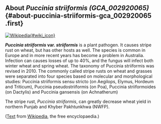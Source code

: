 About *Puccinia striiformis (GCA\_002920065)* {#about-puccinia-striiformis-gca_002920065 .first}
---------------------------------------------

[![Wikipedia](/img/wikipedia_logo_v2_en.png){#wiki_icon}](http://en.wikipedia.org/wiki/Puccinia_striiformis_var._striiformis)

***Puccinia striiformis* var. *striiformis*** is a plant pathogen. It
causes stripe rust on wheat, but has other hosts as well. The species is
common in Europe and in more recent years has become a problem in
Australia. Infection can causes losses of up to 40%, and the fungus will
infect both winter wheat and spring wheat. The taxonomy of Puccinia
striiformis was revised in 2010. The commonly called stripe rusts on
wheat and grasses were separated into four species based on molecular
and morphological studies: Puccinia striiformis sensu stricto (on
Aegilops, Elymus, Hordeum and Triticum), Puccinia pseudostriiformis (on
Poa), Puccinia striiformoides (on Dactylis) and Puccinia gansensis (on
Achnatherum)

The stripe rust, *Puccinia striiformis*, can greatly decrease wheat
yield in northern Punjab and Khyber Pakhtunkhwa (NWFP).

([Text](http://en.wikipedia.org/wiki/Puccinia_striiformis_var._striiformis)
from [Wikipedia](http://en.wikipedia.org/), the free encyclopaedia.)

